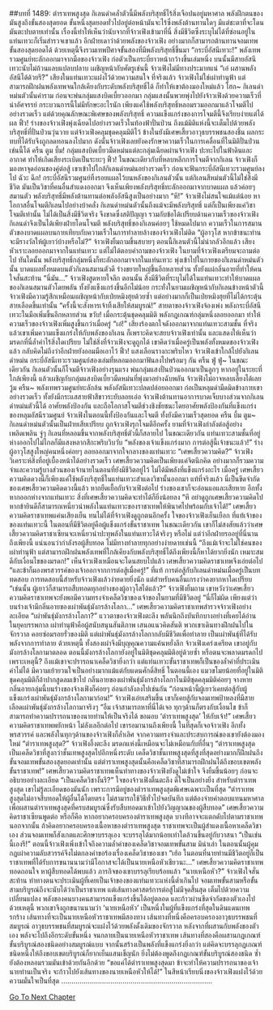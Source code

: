 ##บทที่ 1489: ตำราเทพสูงสุด
กิเลนดำคล้ำตัวนี้มีพลังบริสุทธิ์ไร้สิ่งเจือปนอยู่มหาศาล พลังฝึกตนของมันสูงถึงขั้นสองสุดยอด
ขั้นหนึ่งสุดยอดทั่วไปอยู่ต่อหน้ามันจะไร้ซึ่งพลังต้านทานใดๆ มีแต่ชะตาที่จะโดนมันตะปบตายเท่านั้น
เรื่องนี้ทำให้เห็นว่านับจากที่จ้าวเฟิงเข้ามาที่นี่ สิ่งมีชีวิตซึ่งระบุไม่ได้ที่ซ่อนอยู่ในแท่นเทวะก็เริ่มสำรวจเขาแล้ว
อีกฝ่ายเดาว่าด้วยพลังของจ้าวเฟิง อย่างมากก็สามารถต้านทานจอมเทพขั้นสองสุดยอดได้ ด้วยเหตุนี้จึงรวมเทพปีศาจขั้นสองที่มีพลังบริสุทธิ์ขึ้นมา
“กระบี่อัสนีเทวะ!”
พลังเทพรวมศูนย์ทะลักออกมาจากมือของจ้าวเฟิง ก่อตัวเป็นกระบี่ยาวหน้ากว้างขึ้นเล่มหนึ่ง บนนั้นมีสายอัสนีเทวะนับไม่ถ้วนแลบแปลบปลาบ
เผชิญหน้ากับศัตรูเช่นนี้ จ้าวเฟิงไม่มีทางประมาทแน่
“เอ๋ ผสานพลังอัสนีได้ด้วยรึ?”
เสียงในแท่นเทวะแฝงไว้ด้วยความสนใจ
ที่จริงแล้ว จ้าวเฟิงไม่ใช่เผ่าทำนุฟ้า แต่สามารถฝึกฝนพลังเทพจนใกล้เคียงกับระดับพลังบริสุทธิ์ได้ ก็ทำให้เขาต้องมองใหม่แล้ว
โฮก~
กิเลนดำหม่นตัวนั้นคำราม ก่อนจะพ่นกลุ่มแสงบิดเบี้ยวออกมา กลุ่มแสงนั้นพวยพุ่งไปยังจ้าวเฟิงด้วยความเร็วที่น่าอัศจรรย์
กระบวนการนี้ไม่มีทักษะอะไรนัก เพียงแค่ใช้พลังบริสุทธิ์หลอมรวมออกมาแล้วโจมตีไปอย่างรวดเร็ว
แต่ด้วยคุณลักษณะพิเศษของพลังบริสุทธิ์ ความแข็งแกร่งของการโจมตีนี้จึงเรียบง่ายแต่ได้ผล
ฟิ้ว!
ร่างของจ้าวเฟิงพุ่งเฉียดไปอย่างรวดเร็วในท้องฟ้าปั่นป่วน
ถึงแม้มิติแห่งนี้จะเต็มไปด้วยพลังบริสุทธิ์ที่ปั่นป่วนวุ่นวาย แต่จ้าวเฟิงคลุมชุดคลุมมิติไว้ ข้างในยังมีเศษเสี้ยวอาวุธบรรพชนสองชิ้น ผลกระทบที่ได้รับจึงถูกลดทอนลงไปมาก
ดังนั้นจ้าวเฟิงเลยยังคงรักษาความเร็วในการเคลื่อนที่ในมิติปั่นป่วนเช่นนี้ได้
ครืน ตูม บึ้ม!
กลุ่มแสงบิดเบี้ยวมืดหม่นแต่ละกลุ่มเฉียดผ่านจ้าวเฟิง ปะทะไปในฟ้าดินและอากาศ ทำให้เกิดเสียงระเบิดเป็นระยะๆ
ฟิ้ว!
ในขณะเดียวกับที่หลบหลีกการโจมตีจากกิเลน จ้าวเฟิงก็มองหาจุดอ่อนของคู่ต่อสู้
เขาเข้าไปใกล้กิเลนดำหม่นอย่างรวดเร็ว ก่อนจะฟันกระบี่อัสนีเทวะรวมศูนย์ลงไป
ฉัวะ ฉึก!
กระบี่อัสนีรวมศูนย์ทิ้งรอยแผลไว้บนหลังของกิเลนตัวนั้น
แต่กิเลนสีหม่นตัวนี้ไม่ใช่สิ่งมีชีวิต มันเป็นวิชาที่คนอื่นสำแดงออกมา
จึงเห็นเพียงพลังบริสุทธิ์ทะลักออกมาจากบาดแผล แล้วค่อยๆ สมานตัว
พลังบริสุทธิ์มีพลังต้านทานต่อพลังอัสนีสูงเป็นอย่างมาก
“หึ!”
จ้าวเฟิงไม่สนใจแม้แต่น้อย หาโอกาสอื่นโจมตีกิเลนไปอย่างบ้าคลั่ง
กิเลนดำหม่นตัวนั้นถึงแม้จะมีพลังบริสุทธิ์ แต่ก็เป็นเพียงแค่วิชาโจมตีเท่านั้น ไม่ได้เป็นสิ่งมีชีวิตจริง จึงขาดซึ่งสติปัญญา
รวมกับข้อได้เปรียบด้านความเร็วของจ้าวเฟิง กิเลนดำจึงเป็นได้เพียงฝ่ายโดนโจมตี
พลังบริสุทธิ์ของกิเลนค่อยๆ ใช้หมดไปมาก ความเร็วในการสมานตัวของบาดแผลบนกายเทียบกับความเร็วในการทำลายล้างของจ้าวเฟิงไม่ติด
“ผู้อาวุโส หากข้าชนะท่าน จะมีรางวัลให้ผู้เยาว์บ้างหรือไม่?”
จ้าวเฟิงยิ้มถามขึ้นสบายๆ
ตอนนี้กิเลนตัวนี้ไม่น่ากลัวอีกแล้ว
เสียงหัวเราะลอยออกมาจากในแท่นเทวะ แต่ไม่ได้ตอบคำถามของจ้าวเฟิง
ในยามที่จ้าวเฟิงเตรียมจะถามต่อไป
ทันใดนั้น
พลังบริสุทธิ์กลุ่มหนึ่งก็ทะลักออกมาจากในแท่นเทวะ พุ่งเข้าไปในกายของกิเลนดำหม่นตัวนั้น
บาดแผลทั้งหมดบนตัวกิเลนสมานตัวดี ร่างขยายใหญ่ขึ้นอีกหลายส่วน ทั้งยังแผ่กลิ่นอายที่ทำให้คนใจสั่นสะท้าน
“นี่มัน…”
จ้าวเฟิงสูดหายใจลึก
ตอนนั้น สิ่งมีชีวิตที่ระบุไม่ได้ในแท่นเทวะทำให้บาดแผลของกิเลนสมานตัวโดยพลัน ทั้งยังแข็งแกร่งขึ้นอีกไม่น้อย
กระทั่งในยามเผชิญหน้ากับกิเลนข้างหน้าตัวนี้ จ้าวเฟิงมีความรู้สึกเหมือนเผชิญหน้ากับเป่ยหมิงฮุยด้วยซ้ำ
แต่อย่างมากก็เป็นเป่ยหมิงฮุยที่ไม่ได้กระตุ้นสายเลือดขึ้นเท่านั้น
“ครั้งนี้จะสังหารเจ้าทิ้งเสียให้สมบูรณ์!”
สายตาของจ้าวเฟิงจ้องเพ่ง พลังกระบี่อัสนีเทวะในมือเพิ่มขึ้นอีกหลายส่วน
ขวับ!
เมื่อกระตุ้นชุดคลุมมิติ พลังกฎเกณฑ์กลุ่มหนึ่งลอยออกมา ทำให้ความเร็วของจ้าวเฟิงเพิ่มสูงขึ้นกว่าเมื่อครู่
“เอ๋!”
เสียงร้องตกใจดังออกมาจากแท่นเทวะสามชั้น
ที่จริงแล้วเขาเพิ่มความแข็งแกร่งให้กับพลังของกิเลน ก็เพราะคิดจะสยบจ้าวเฟิงเท่านั้น และแสดงให้เห็นว่ามรดกที่นี่ล้ำค่าไร้สิ่งใดเปรียบ ไม่ใช่สิ่งที่จ้าวเฟิงจะดูถูกได้
เขาคิดว่าเมื่อครู่เป็นพลังทั้งหมดของจ้าวเฟิงแล้ว กลับคิดไม่ถึงว่าอีกฝ่ายยังออมมือเอาไว้
ฟิ้ว!
แสงเลือนรางกะพริบไหว จ้าวเฟิงเข้าใกล้ไปยังกิเลนดำหม่น กระบี่อัสนีเทวะรวมศูนย์สองเล่มที่หลอมออกมาฟันลงไปพร้อมๆ กัน
ครืน ฟู่ ฟู่~
ในขณะเดียวกัน กิเลนตัวนั้นก็โจมตีจ้าวเฟิงอย่างรุนแรง พ่นกลุ่มแสงปั่นป่วนออกมาเป็นลูกๆ
หากอยู่ในระยะที่ใกล้เพียงนี้ แล้วเผชิญกับกลุ่มแสงบิดเบี้ยวมืดหม่นที่พุ่งมาอย่างฉับพลัน จ้าวเฟิงไม่อาจหลบเลี่ยงได้เลย
วู้ม ครืน~
พลังเทพรวมศูนย์ทะลักล้น พลังอัสนีเทวะปลดปล่อยออกมา ก่อเป็นหลุมดำมืดมิดข้างกายเขาอย่างรวดเร็ว ทั้งยังมีกระแสสายฟ้าสีขาวระยับลอยเอ่อ
จ้าวเฟิงต้านทานอาการบาดเจ็บบางส่วนจากกิเลนดำหม่นตัวนี้ได้ อาศัยพลังป้องกัน และถือโอกาสโจมตีช่วงชิงชัยชนะโดยอาศัยพลังป้องกันที่แข็งแกร่งของหลุมอัสนีรวมศูนย์
จ้าวเฟิงในตอนนี้ทั้งป้องกันและโจมตี ทั้งยังมีความเร็วสุดยอด
ครืน บึ้ม ตูม~
กิเลนดำหม่นตัวนั้นเป็นฝ่ายเสียเปรียบ ถูกจ้าวเฟิงรุกโจมตีอีกครั้ง
ยามที่จ้าวเฟิงกำลังต่อสู้อย่างเพลิดเพลิน จู่ๆ กิเลนที่หลอมขึ้นจากพลังบริสุทธิ์ตัวนี้ก็สลายไป
ในขณะเดียวกัน แท่นเทวะสามชั้นที่อยู่ห่างออกไปไม่ไกลก็มีแสงหลากสีกะพริบวิบวับ
“พลังของเจ้าแข็งแกร่งมาก การต่อสู้นี้เจ้าชนะแล้ว!”
ร่างผู้อาวุโสสูงใหญ่คนหนึ่งค่อยๆ ลอยออกมาจากใจกลางของแท่นเทวะ
“เศษเสี้ยวความคิด?”
จ้าวเฟิงวิเคราะห์สิ่งที่อยู่เบื้องหน้าได้อย่างรวดเร็ว
เศษเสี้ยวความคิดเป็นเพียงแค่จิตนึกคิด อย่างมากก็รวมความจำและความรู้บางส่วนของเจ้านายในตอนที่ยังมีชีวิตอยู่ไว้ ไม่ได้มีพลังที่แข็งแกร่งอะไร
เมื่อครู่ เศษเสี้ยวความคิดดวงนี้ก็เพียงแค่ใช้พลังบริสุทธิ์ในแท่นเทวะสำแดงวิชานั้นออกมา
แท้ที่จริงแล้ว นี่เป็นขีดจำกัดของเศษเสี้ยวความคิดดวงนี้แล้ว
หากยืดเยื้อกับจ้าวเฟิงต่อไป ร่างของเขาก็จะอ่อนแอและเสียหาย
อีกทั้งหากออกห่างจากแท่นเทวะ สิ่งที่เศษเสี้ยวความคิดจะทำได้ก็ยิ่งน้อยลง
“หึ อย่าดูถูกเศษเสี้ยวความคิดไป หากข้ายินดีก็สามารถเหนี่ยวนำพลังในแท่นเทวะของราชาเทพให้พินาศไปพร้อมกับเจ้าได้!”
เศษเสี้ยวความคิดราชาเทพแค่นเสียงเย็น ทนไม่ได้ที่จ้าวเฟิงดูถูกตนอีกครั้ง
ใจของจ้าวเฟิงเย็นเยือก ที่แท้เจ้าของของแท่นเทวะนี้ ในตอนที่มีชีวิตอยู่คือผู้แข็งแกร่งขั้นราชาเทพ
ในขณะเดียวกัน เขาก็ไม่สงสัยแล้วว่าเศษเสี้ยวความคิดราชาเซียนจะเหนี่ยวนำปะทุพลังในแท่นเทวะได้จริงๆ หรือไม่
แต่ว่าอีกฝ่ายรออยู่ที่นี่นานถึงเพียงนี้ แน่นอนว่ากำลังรอผู้สืบทอด ไม่มีทางทำลายทุกอย่างง่ายดายเช่นนี้
“ถึงแม้เจ้าจะไม่ใช่คนของเผ่าทำนุฟ้า แต่สามารถฝึกฝนพลังเทพที่ใกล้เคียงกับพลังบริสุทธิ์ได้ถึงเพียงนี้ก็หาได้ยากยิ่งนัก เหมาะสมดีกับเงื่อนไขของมรดก!”
เห็นจ้าวเฟิงเหมือนจะโดนสยบไปแล้ว เศษเสี้ยวความคิดราชาเทพจึงเอ่ยต่อไป “และข้าก็มองพรสวรรค์ของเจ้าออกจากการต่อสู้เมื่อครู่!”
ที่แท้ การต่อสู้กับกิเลนดำหม่นเมื่อครู่เป็นบททดสอบ
การทดสอบนี้สำหรับจ้าวเฟิงแล้วง่ายดายยิ่งนัก แต่สำหรับคนอื่นเกรงว่าคงยากหาใดเปรียบ
“เช่นนั้น ผู้เยาว์ก็สามารถสืบทอดทุกอย่างของผู้อาวุโสได้แล้ว?”
จ้าวเฟิงยิ้มถาม
เขาหวังว่าเศษเสี้ยวความคิดราชาเทพจะยังพอมีความทรงจำเคล็ดวิชาของเจ้าของในยามที่มีชีวิตอยู่
“นี่ก็ไม่ผิด เพียงแต่ว่า บนร่างเจ้ามีกลิ่นอายของเผ่าพันธุ์มังกรล้างโลกา...”
เศษเสี้ยวความคิดราชาเทพสำรวจจ้าวเฟิงอย่างละเอียด
“เผ่าพันธุ์มังกรล้างโลกา?”
แววตาของจ้าวเฟิงตะลึง พลันนึกถึงบันทึกบางอย่างที่เคยได้อ่าน
ในยุคบรรพกาล เผ่าทำนุฟ้าคือผู้สนับสนุนสันติภาพ เสนอแนวคิดสันติ พวกเขาเดินทางฝึกฝนไปในจักรวาล คอยซ่อมรอยรั่วของมิติ
แต่เผ่าพันธุ์มังกรล้างโลกากลับมีชีวิตเพื่อทำลาย เป็นเผ่าพันธุ์ที่ได้รับพลังจากการทำลาย
ด้วยเหตุนี้ ทั้งสองเผ่าจึงมีบุญคุณความแค้นหยั่งลึก
จ้าวเฟิงเคร่งเครียด เขาอยู่กับมังกรล้างโลกามาตลอด ตอนนี้มังกรล้างโลกายังอยู่ในมิติชุดคลุมมิติอยู่ด้วยซ้ำ
หรือตนจะพลาดมรดกไปเพราะเหตุนี้?
ถึงแม้เขาจะปรารถนาเคล็ดวิชายิ่งกว่า แต่แท่นเทวะขั้นราชาเทพก็เป็นของล้ำค่าที่ประเมินค่าไม่ได้ มีความเย้ายวนใจเป็นอย่างมากแม้แต่กับแดนศักดิ์สิทธิ์
ในตอนนี้เอง แมวขโมยน้อยที่อยู่ในมิติชุดคลุมมิติก็อ้าปากสูดลมเข้าไป
กลิ่นอายของเผ่าพันธุ์มังกรล้างโลกาในมิติชุดคลุมมิติค่อยๆ จางหาย กลิ่นอายกลุ่มนี้บนร่างของจ้างเฟิงก็ค่อยๆ อ่อนกำลังลงไปเช่นกัน
“ก่อนหน้านี้ผู้เยาว์เคยต่อสู้กับผู้แข็งแกร่งเผ่าพันธุ์มังกรล้างโลกามาก่อน!”
จ้าวเฟิงเอ่ยเสริมขึ้น
เขาก็เคยสู้กับจอมเทพป้าหลงที่มีสายเลือดเผ่าพันธุ์มังกรล้างโลกามาจริงๆ
“อืม เจ้าสามารถหาที่นี่ได้เจอ ทุกๆด้านก็ตรงกับเงื่อนไข ข้าก็สามารถทำความปรารถนาของนายท่านให้เป็นจริงได้ ขอมอบ ‘ตำราเทพสูงสุด’ ให้กับเจ้า!”
เศษเสี้ยวความคิดราชาเทพพยักหน้า ไม่ลังเลอีกต่อไป
เขารอมานานถึงเพียงนี้ ในที่สุดก็เจอจ้าวเฟิง อีกทั้งพรสวรรค์ และพลังในทุกๆด้านของจ้าวเฟิงก็ล้ำเลิศ จากความทรงจำและประสบการณ์ของเขายังต้องมองใหม่
“ตำราเทพสูงสุด?”
จ้าวเฟิงอึ้งตะลึง มรดกแห่งนี้เหมือนจะไม่เหมือนกับที่อื่นๆ
“ตำราเทพสูงสุด เป็นเคล็ดวิชาที่สูงกว่าชั้นเทพสูงสุดไปอีกหนึ่งระดับ เคล็ดวิชาชั้นเทพสูงสุดที่สูงที่สุดอย่างมากก็ฝึกฝนถึงขั้นจอมเทพขั้นสองสุดยอดเท่านั้น แต่ตำราเทพสูงสุดนั้นคือเคล็ดวิชาที่สามารถฝึกฝนได้ถึงขอบเขตพลังขั้นราชาเทพ!”
เศษเสี้ยวความคิดราชาเทพเห็นท่าทางของจ้าวเฟิงยังดูไม่เข้าใจ จึงยิ้มขึ้นน้อยๆ ก่อนจะอธิบายอย่างละเอียด
“เป็นเคล็ดวิชางั้นรึ?”
ใจของจ้าวเฟิงตื่นตะลึง ดีใจเป็นอย่างยิ่ง
สำหรับตำราเทพสูงสุด เขาไม่รู้ละเอียดของมันนัก
เพราะการมีอยู่ของตำราเทพสูงสุดพิเศษเฉพาะเป็นที่สุด
“ตำราเทพสูงสุดไม่อาจสืบทอดให้ผู้อื่นได้โดยตรง ไม่สามารถใช้วิธีทั่วไปจดบันทึก แต่ต้องจ่ายค่าตอบแทนมหาศาล เพื่อผสานตำราเทพสูงสุดที่ครบสมบูรณ์ซึ่งรับสืบทอดมาเข้าไปยังวิญญาณของผู้สืบทอด”
เศษเสี้ยวความคิดราชาเซียนพูดต่อ
หรือก็คือ หากอยากครอบครองตำราเทพสูงสุด บางทีอาจจะแตกดับไปตามราชาเทพ
นอกจากนั้น ถ้าคิดอยากครอบครองเนื้อหาของตำราเทพสูงสุด ราชาเทพจะเป็นผู้สำแดงเนื้อหาเคล็ดวิชาเอง ส่วนจอมเทพก็สังเกตและศึกษาบรรลุเอง จะบรรลุได้มากน้อยเท่าใดล้วนขึ้นอยู่กับวาสนา
“เป็นเช่นนี้เองรึ!”
ตอนนี้จ้าวเฟิงเพิ่งเข้าใจถึงความล้ำค่าของเคล็ดวิชาจอมเทพขั้นสาม
มิน่าเล่า ในตอนนั้นผู้คุมกฎเผ่าความลับสวรรค์จึงไม่ตกลงคำขอร้องเรื่องเคล็ดวิชาของเขา
“เฮ้อ ในตอนที่นายท่านมีชีวิตอยู่ก็เป็นราชาเทพที่ได้รับการขนานนามว่ามีโอกาสจะได้เป็นนายเหนือหัวเชียวนะ...”
เศษเสี้ยวความคิดราชาเทพทอดถอนใจ
หาผู้สืบทอดได้พบแล้ว ภารกิจของเขาบรรลุเรียบร้อยแล้ว
“นายเหนือหัว?”
จ้าวเฟิงใจสั่นสะท้าน ท่าทางตนจะประเมินผู้ที่เคยเป็นเจ้าของของแท่นเทวะแห่งนี้ต่ำเกินไป
จอมเทพขั้นสามหรือขั้นสามบริบูรณ์ถึงจะนับได้ว่าเป็นราชาเทพ
แต่เส้นทางศาสตร์การต่อสู้ไม่มีจุดสิ้นสุด เต็มไปด้วยความเปลี่ยนแปลง พลังของคนบางคนสามารถแข็งแกร่งขึ้นได้อยู่ตลอด และก้าวผ่านขีดจำกัดของตัวเองไป
ด้วยเหตุนี้ พวกเขาจึงถูกขนานนามว่า ‘นายเหนือหัว’ เป็นหนึ่งในผู้ที่แข็งแกร่งที่สุดในดินแดนเทพรกร้าง
เส้นทางที่จะเป็นนายเหนือหัวราชาเทพมีสองทาง
เส้นทางที่หนึ่งคือครอบครองอาวุธบรรพชนที่สมบูรณ์ อาวุธบรรพชนที่สมบูรณ์จะแฝงไว้ด้วยพลังดั้งเดิมของจักรวาล หลังจากที่ผสานกับพลังของตัวเอง พลังจะไปถึงอีกระดับขั้นหนึ่ง จนกลายเป็นนายเหนือหัวราชาเทพ
เส้นทางที่สองคือผสานกฎเกณฑ์ขั้นบริบูรณ์สองชนิดอย่างสมบูรณ์แบบ จากนั้นสร้างเป็นพลังที่แข็งแกร่งยิ่งกว่า
แต่คิดจะบรรลุกฎเกณฑ์ชนิดหนึ่งให้ถึงขอบเขตบริบูรณ์ก็ยากเย็นแสนเข็ญนัก ยิ่งไม่ต้องพูดถึงกฎเกณฑ์ขั้นบริบูรณ์สองชนิด ซ้ำยังต้องหลอมรวมมันเข้าด้วยกันอีกด้วย
“ขอแค่ได้ตำราเทพสูงสุดมา ข้าจะทำให้ความปรารถนาของเจ้านายท่านเป็นจริง จะก้าวไปยังเส้นทางของนายเหนือหัวให้ได้!”
ในสีหน้าเรียบนิ่งของจ้าวเฟิงแฝงไว้ด้วยความมั่นใจเป็นที่สุด
………………………………………………………………..


[Go To Next Chapter]( ./346.md)